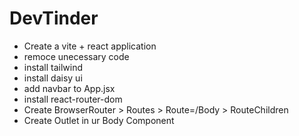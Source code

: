 # DevTinder 

- Create a vite + react application
- remoce unecessary code 
- install tailwind
- install daisy ui
- add navbar to App.jsx
- install react-router-dom
- Create BrowserRouter > Routes > Route=/Body > RouteChildren
- Create Outlet in ur Body Component